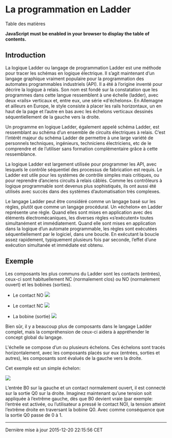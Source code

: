 La programmation en Ladder
==========================

Table des matières

**JavaScript must be enabled in your browser to display the table of contents.**

<span id="cha:classicladder-introduction"></span>

Introduction
------------

La logique Ladder ou langage de programmation Ladder est une méthode pour tracer les schémas en logique électrique. Il s’agit maintenant d’un langage graphique vraiment populaire pour la programmation des automates programmables industriels (API). Il a été à l’origine inventé pour décrire la logique à relais. Son nom est fondé sur la constatation que les programmes dans cette langue ressemblent à une échelle (ladder), avec deux «rails» verticaux et, entre eux, une série «d'échelons». En Allemagne et ailleurs en Europe, le style consiste à placer les rails horizontaux, un en haut de la page et l’autre en bas avec les échelons verticaux dessinés séquentiellement de la gauche vers la droite.

Un programme en logique Ladder, également appelé schéma Ladder, est ressemblant au schéma d’un ensemble de circuits électriques à relais. C’est l’intérêt majeur du schéma Ladder de permettre à une large variété de personnels techniques, ingénieurs, techniciens électriciens, etc de le comprendre et de l’utiliser sans formation complémentaire grâce à cette ressemblance.

La logique Ladder est largement utilisée pour programmer les API, avec lesquels le contrôle séquentiel des processus de fabrication est requis. Le Ladder est utile pour les systèmes de contrôle simples mais critiques, ou pour reprendre d’anciens circuits à relais câblés. Comme les contrôleurs à logique programmable sont devenus plus sophistiqués, ils ont aussi été utilisés avec succès dans des systèmes d’automatisation très complexes.

Le langage Ladder peut être considéré comme un langage basé sur les règles, plutôt que comme un langage procédural. Un «échelon» en Ladder représente une règle. Quand elles sont mises en application avec des éléments électromécaniques, les diverses règles «s’exécutent» toutes simultanément et immédiatement. Quand elle sont mises en application dans la logique d’un automate programmable, les règles sont exécutées séquentiellement par le logiciel, dans une boucle. En exécutant la boucle assez rapidement, typiquement plusieurs fois par seconde, l’effet d’une exécution simultanée et immédiate est obtenu.

Exemple
-------

Les composants les plus communs du Ladder sont les contacts (entrées), ceux-ci sont habituellement NC (normalement clos) ou NO (normalement ouvert) et les bobines (sorties).

-   Le contact NO <span class="image"> ![](images/ladder_action_load.png) </span>

-   Le contact NC <span class="image"> ![](images/ladder_action_loadbar.png) </span>

-   La bobine (sortie) <span class="image"> ![](images/ladder_action_out.png) </span>

Bien sûr, il y a beaucoup plus de composants dans le langage Ladder complet, mais la compréhension de ceux-ci aidera à appréhender le concept global du langage.

L'échelle se compose d’un ou plusieurs échelons. Ces échelons sont tracés horizontalement, avec les composants placés sur eux (entrées, sorties et autres), les composants sont évalués de la gauche vers la droite.

Cet exemple est un simple échelon:

<span class="image"> ![](images/example_link_contact_coil.png) </span>

L’entrée B0 sur la gauche et un contact normalement ouvert, il est connecté sur la sortie Q0 sur la droite. Imaginez maintenant qu’une tension soit appliquée à l’extrême gauche, dès que B0 devient vraie (par exemple: l’entrée est activée, ou l’utilisateur a pressé le contact NO), la tension atteint l’extrême droite en traversant la bobine Q0. Avec comme conséquence que la sortie Q0 passe de 0 à 1.

------------------------------------------------------------------------

Dernière mise à jour 2015-12-20 22:15:56 CET


